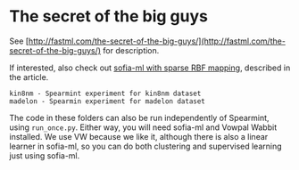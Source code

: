 The secret of the big guys
==========================

See [http://fastml.com/the-secret-of-the-big-guys/](http://fastml.com/the-secret-of-the-big-guys/) for description.

If interested, also check out [sofia-ml with sparse RBF mapping](https://github.com/zygmuntz/sofia-ml-mod), described in the article.

	kin8nm - Spearmint experiment for kin8nm dataset
	madelon - Spearmin experiment for madelon dataset
	
The code in these folders can also be run independently of Spearmint, using `run_once.py`. Either way, you will need sofia-ml and Vowpal Wabbit installed. We use VW because we like it, although there is also a linear learner in sofia-ml, so you can do both clustering and supervised learning just using sofia-ml.